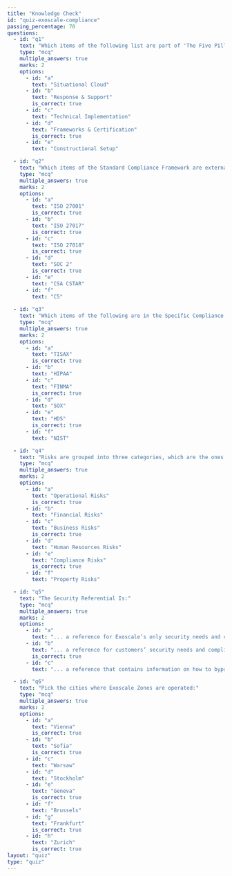 ```yaml
---
title: "Knowledge Check"
id: "quiz-exoscale-compliance"
passing_percentage: 70
questions:
  - id: "q1"
    text: "Which items of the following list are part of 'The Five Pillars'?"
    type: "mcq"
    multiple_answers: true
    marks: 2
    options:
      - id: "a"
        text: "Situational Cloud"
      - id: "b"
        text: "Response & Support"
        is_correct: true
      - id: "c"
        text: "Technical Implementation"
      - id: "d"
        text: "Frameworks & Certification"
        is_correct: true
      - id: "e"
        text: "Constructional Setup"

  - id: "q2"
    text: "Which items of the Standard Compliance Framework are externally audited?"
    type: "mcq"
    multiple_answers: true
    marks: 2
    options:
      - id: "a"
        text: "ISO 27001"
        is_correct: true
      - id: "b"
        text: "ISO 27017"
        is_correct: true
      - id: "c"
        text: "ISO 27018"
        is_correct: true
      - id: "d"
        text: "SOC 2"
        is_correct: true
      - id: "e"
        text: "CSA CSTAR"
      - id: "f"
        text: "C5"
  
  - id: "q3"
    text: "Which items of the following are in the Specific Compliance Framework?"
    type: "mcq"
    multiple_answers: true
    marks: 2
    options:
      - id: "a"
        text: "TISAX"
        is_correct: true
      - id: "b"
        text: "HIPAA"
      - id: "c"
        text: "FINMA"
        is_correct: true
      - id: "d"
        text: "SOX"
      - id: "e"
        text: "HDS"
        is_correct: true
      - id: "f"
        text: "NIST"

  - id: "q4"
    text: "Risks are grouped into three categories, which are the ones we listed:"
    type: "mcq"
    multiple_answers: true
    marks: 2
    options:
      - id: "a"
        text: "Operational Risks"
        is_correct: true
      - id: "b"
        text: "Financial Risks"
      - id: "c"
        text: "Business Risks"
        is_correct: true
      - id: "d"
        text: "Human Resources Risks"
      - id: "e"
        text: "Compliance Risks"
        is_correct: true
      - id: "f"
        text: "Property Risks"

  - id: "q5"
    text: "The Security Referential Is:"
    type: "mcq"
    multiple_answers: true
    marks: 2
    options:
      - id: "a"
        text: "... a reference for Exoscale’s only security needs and compliance requirements."
      - id: "b"
        text: "... a reference for customers’ security needs and compliance requirements."
        is_correct: true
      - id: "c"
        text: "... a reference that contains information on how to bypass security measures."

  - id: "q6"
    text: "Pick the cities where Exoscale Zones are operated:"
    type: "mcq"
    multiple_answers: true
    marks: 2
    options:
      - id: "a"
        text: "Vienna"
        is_correct: true
      - id: "b"
        text: "Sofia"
        is_correct: true
      - id: "c"
        text: "Warsaw"
      - id: "d"
        text: "Stockholm"
      - id: "e"
        text: "Geneva"
        is_correct: true
      - id: "f"
        text: "Brussels"
      - id: "g"
        text: "Frankfurt"
        is_correct: true
      - id: "h"
        text: "Zurich"
        is_correct: true
layout: "quiz"
type: "quiz"
---
```

